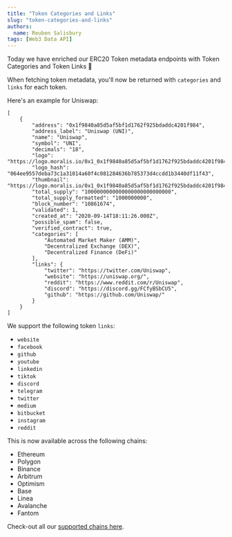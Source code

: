 ```yaml
---
title: "Token Categories and Links"
slug: "token-categories-and-links"
authors:
  name: Reuben Salisbury
tags: [Web3 Data API]
---
```


Today we have enriched our ERC20 Token metadata endpoints with Token Categories and Token Links 🤩

When fetching token metadata, you'll now be returned with `categories` and `links` for each token.

Here's an example for Uniswap:

```
[
    {
        "address": "0x1f9840a85d5af5bf1d1762f925bdaddc4201f984",
        "address_label": "Uniswap (UNI)",
        "name": "Uniswap",
        "symbol": "UNI",
        "decimals": "18",
        "logo": "https://logo.moralis.io/0x1_0x1f9840a85d5af5bf1d1762f925bdaddc4201f984_fb68fa4a10b54fb793f61fc46a2b04b9",
        "logo_hash": "064ee9557deba73c1a31014a60f4c081284636b785373d4ccdd1b3440df11f43",
        "thumbnail": "https://logo.moralis.io/0x1_0x1f9840a85d5af5bf1d1762f925bdaddc4201f984_fb68fa4a10b54fb793f61fc46a2b04b9",
        "total_supply": "1000000000000000000000000000",
        "total_supply_formatted": "1000000000",
        "block_number": "10861674",
        "validated": 1,
        "created_at": "2020-09-14T18:11:26.000Z",
        "possible_spam": false,
        "verified_contract": true,
        "categories": [
            "Automated Market Maker (AMM)",
            "Decentralized Exchange (DEX)",
            "Decentralized Finance (DeFi)"
        ],
        "links": {
            "twitter": "https://twitter.com/Uniswap",
            "website": "https://uniswap.org/",
            "reddit": "https://www.reddit.com/r/Uniswap",
            "discord": "https://discord.gg/FCfyBSbCU5",
            "github": "https://github.com/Uniswap/"
        }
    }
]
```

We support the following token `links`:
- `website`
- `facebook`
- `github`
- `youtube`
- `linkedin`
- `tiktok`
- `discord`
- `telegram`
- `twitter`
- `medium`
- `bitbucket`
- `instagram`
- `reddit`


This is now available across the following chains:

- Ethereum
- Polygon
- Binance
- Arbitrum
- Optimism
- Base
- Linea
- Avalanche
- Fantom

 
Check-out all our [supported chains here](/supported-chains).

